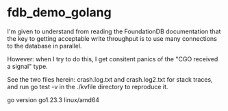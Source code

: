fdb_demo_golang
===============

I'm given to understand from reading the FoundationDB
documentation that the key to getting acceptable
write throughput is to use many connections to the
database in parallel.

However: when I try to do this, I get consitent panics
of the "CGO received a signal" type.

See the two files herein: crash.log.txt and crash.log2.txt
for stack traces, and run go test -v in the ./kvfile
directory to reproduce it.

go version go1.23.3 linux/amd64


